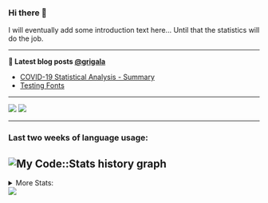 ### Hi there 👋

I will eventually add some introduction text here... Until that the statistics will do the job. 

<!--
**grigala/grigala** is a ✨ _special_ ✨ repository because its `README.md` (this file) appears on your GitHub profile.

Here are some ideas to get you started:

- 🔭 I’m currently working on ...
- 🌱 I’m currently learning ...
- 👯 I’m looking to collaborate on ...
- 🤔 I’m looking for help with ...
- 💬 Ask me about ...
- 📫 How to reach me: ...
- 😄 Pronouns: ...
- ⚡ Fun fact: ...
-->

---

**📕 Latest blog posts [@grigala](https://grigala.github.io/blog/)**
<!-- BLOG-POST-LIST:START -->
- [COVID-19 Statistical Analysis - Summary](https://grigala.github.io/posts/2020/03/covid-19/)
- [Testing Fonts](https://grigala.github.io/posts/2019/12/testing-fonts/)
<!-- BLOG-POST-LIST:END -->

 ---
 
![](https://grigala-stats.vercel.app/api?username=grigala&count_private=true&show_icons=true&line_height=21&title_color=009930&icon_color=009930) ![](https://grigala-stats.vercel.app/api/top-langs/?username=grigala&layout=compact&title_color=009930)

<!-- images are not the same line
<p align = "center">
    <img src="https://github-readme-stats.vercel.app/api?username=grigala&count_private=true&show_icons=true&theme=dark&line_height=33" width="48%">
    <img src="https://github-readme-stats.vercel.app/api/top-langs/?username=grigala&layout=compact&theme=dark" width="48%">
</p> -->

---
### Last two weeks of language usage:

![My Code::Stats history graph](https://codestats-readme.wegfan.cn/history-graph/grigala)
---
<details>
<summary> More Stats: </summary>
  
<!--START_SECTION:waka-->
📊 **This Week I Spent My Time On** 

```text
⌚︎ Time Zone: Europe/Zurich

💬 Programming Languages: 
Java                     5 hrs 31 mins       ██████████░░░░░░░░░░░░░░░   40.73% 
TeX                      2 hrs 1 min         ███░░░░░░░░░░░░░░░░░░░░░░   14.88% 
Python                   1 hr 28 mins        ██░░░░░░░░░░░░░░░░░░░░░░░   10.92% 
Other                    1 hr 24 mins        ██░░░░░░░░░░░░░░░░░░░░░░░   10.42% 
Groovy                   50 mins             █░░░░░░░░░░░░░░░░░░░░░░░░   6.22%

🔥 Editors: 
IntelliJ                 10 hrs 59 mins      ████████████████████░░░░░   80.95% 
PyCharm                  1 hr 11 mins        ██░░░░░░░░░░░░░░░░░░░░░░░   8.81% 
Vim                      1 hr                █░░░░░░░░░░░░░░░░░░░░░░░░   7.41% 
VS Code                  23 mins             ░░░░░░░░░░░░░░░░░░░░░░░░░   2.83%

💻 Operating System: 
Windows                  7 hrs 27 mins       █████████████░░░░░░░░░░░░   54.94% 
Linux                    6 hrs 6 mins        ███████████░░░░░░░░░░░░░░   45.06%

```

**I Mostly Code in Java** 

```text
Java                     5 repos             ████░░░░░░░░░░░░░░░░░░░░░   16.67% 
Python                   3 repos             ██░░░░░░░░░░░░░░░░░░░░░░░   10.0% 
Scala                    3 repos             ██░░░░░░░░░░░░░░░░░░░░░░░   10.0% 
C++                      2 repos             █░░░░░░░░░░░░░░░░░░░░░░░░   6.67% 
TeX                      2 repos             █░░░░░░░░░░░░░░░░░░░░░░░░   6.67%

```



<!--END_SECTION:waka-->

![My Code::Stats history graph](https://codestats-readme.wegfan.cn/history-graph/grigala)
---
</details>

<img src="https://komarev.com/ghpvc/?username=grigala&color=009930"/>

<!-- an additional pinned repositiroes -->
<!-- ![ReadMe Card](https://grigala-stats.vercel.app/api/pin/?username=grigala&repo=3DMMDepthFitting&title_color=008800) -->
